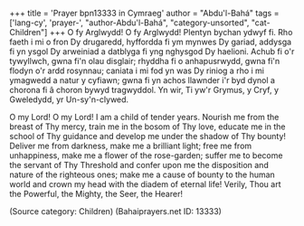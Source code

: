 +++
title = 'Prayer bpn13333 in Cymraeg'
author = "Abdu'l-Bahá"
tags = ['lang-cy', 'prayer-', "author-Abdu'l-Bahá", "category-unsorted", "cat-Children"]
+++
O fy Arglwydd! O fy Arglwydd!  Plentyn bychan ydwyf fi.  Rho faeth i mi o fron Dy drugaredd, hyffordda fi ym mynwes Dy gariad, addysga fi yn ysgol Dy arweiniad a datblyga fi yng nghysgod Dy haelioni.  Achub fi o'r tywyllwch, gwna fi'n olau disglair; rhyddha fi o anhapusrwydd, gwna fi'n flodyn o'r ardd rosynnau; caniata i mi fod yn was Dy riniog a rho i mi ymagwedd a natur y cyfiawn; gwna fi yn achos llawnder i'r byd dynol a chorona fi â choron bywyd tragwyddol. 
Yn wir, Ti yw'r Grymus, y Cryf, y Gweledydd, yr Un-sy'n-clywed.

O my Lord!  O my Lord!  I am a child of tender years. Nourish me from the breast of Thy mercy, train me in the bosom of Thy love, educate me in the school of Thy guidance and develop me under the shadow of Thy bounty! Deliver me from darkness, make me a brilliant light; free me from unhappiness, make me a flower of the rose-garden; suffer me to become the servant of Thy Threshold and confer upon me the disposition and nature of the righteous ones; make me a cause of bounty to the human world and crown my head with the diadem of eternal life!
Verily, Thou art the Powerful, the Mighty, the Seer, the Hearer!

(Source category: Children)
(Bahaiprayers.net ID: 13333)
